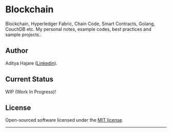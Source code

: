 # Blockchain
Blockchain, Hyperledger Fabric, Chain Code, Smart Contracts, Golang, CouchDB etc. My personal notes, example codes, best practices and sample projects..

## Author
Aditya Hajare ([Linkedin](https://in.linkedin.com/in/aditya-hajare)).

## Current Status
WIP (Work In Progress)!

## License
Open-sourced software licensed under the [MIT license](http://opensource.org/licenses/MIT).

-----------
